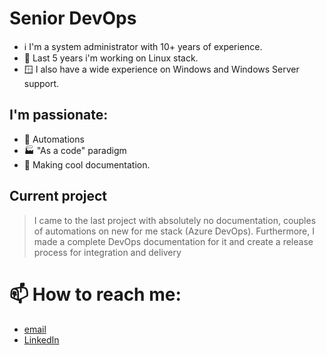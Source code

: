 # Senior DevOps

- ℹ️ I'm a system administrator with 10+ years of experience. 
- 🐧 Last 5 years i'm working on Linux stack. 
- 🪟 I also have a wide experience on Windows and Windows Server support.

## I'm passionate:
- 🤖 Automations
- 🏭 "As a code" paradigm 
- 📃 Making cool documentation.


## Current project
> I came to the last project with absolutely no documentation, couples of automations on new for me stack (Azure DevOps). 
> Furthermore, I made a complete DevOps documentation for it and create a release process for integration and delivery

# 📫 How to reach me: 
- [email](mailto:github@nett00n.org)
- [LinkedIn](https://www.linkedin.com/in/nett00n/)

<!--
**nett00n/nett00n** is a ✨ _special_ ✨ repository because its `README.md` (this file) appears on your GitHub profile.

Here are some ideas to get you started:

- 🔭 I’m currently working on ...
- 🌱 I’m currently learning ...
- 👯 I’m looking to collaborate on ...
- 🤔 I’m looking for help with ...
- 💬 Ask me about ...
- 📫 How to reach me: ...
- 😄 Pronouns: ...
- ⚡ Fun fact: ...
-->
